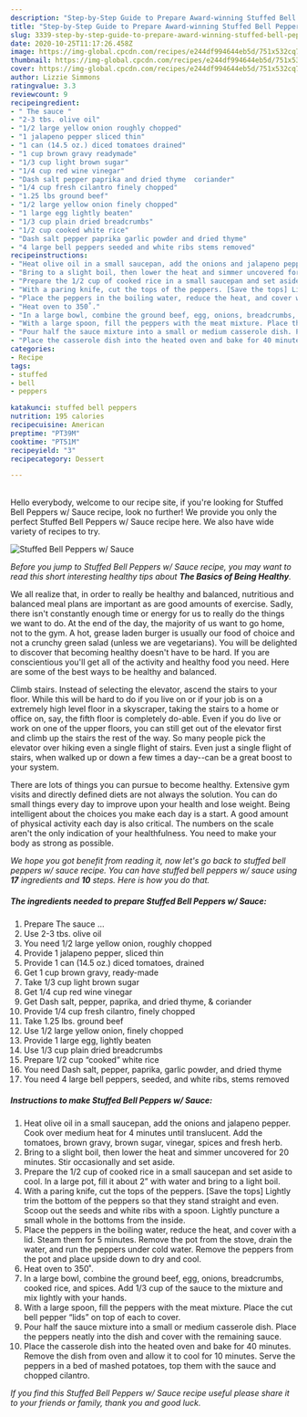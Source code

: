 ```yaml
---
description: "Step-by-Step Guide to Prepare Award-winning Stuffed Bell Peppers w/ Sauce"
title: "Step-by-Step Guide to Prepare Award-winning Stuffed Bell Peppers w/ Sauce"
slug: 3339-step-by-step-guide-to-prepare-award-winning-stuffed-bell-peppers-w-sauce
date: 2020-10-25T11:17:26.458Z
image: https://img-global.cpcdn.com/recipes/e244df994644eb5d/751x532cq70/stuffed-bell-peppers-w-sauce-recipe-main-photo.jpg
thumbnail: https://img-global.cpcdn.com/recipes/e244df994644eb5d/751x532cq70/stuffed-bell-peppers-w-sauce-recipe-main-photo.jpg
cover: https://img-global.cpcdn.com/recipes/e244df994644eb5d/751x532cq70/stuffed-bell-peppers-w-sauce-recipe-main-photo.jpg
author: Lizzie Simmons
ratingvalue: 3.3
reviewcount: 9
recipeingredient:
- " The sauce "
- "2-3 tbs. olive oil"
- "1/2 large yellow onion roughly chopped"
- "1 jalapeno pepper sliced thin"
- "1 can (14.5 oz.) diced tomatoes drained"
- "1 cup brown gravy readymade"
- "1/3 cup light brown sugar"
- "1/4 cup red wine vinegar"
- "Dash salt pepper paprika and dried thyme  coriander"
- "1/4 cup fresh cilantro finely chopped"
- "1.25 lbs ground beef"
- "1/2 large yellow onion finely chopped"
- "1 large egg lightly beaten"
- "1/3 cup plain dried breadcrumbs"
- "1/2 cup cooked white rice"
- "Dash salt pepper paprika garlic powder and dried thyme"
- "4 large bell peppers seeded and white ribs stems removed"
recipeinstructions:
- "Heat olive oil in a small saucepan, add the onions and jalapeno pepper. Cook over medium heat for 4 minutes until translucent. Add the tomatoes, brown gravy, brown sugar, vinegar, spices and fresh herb."
- "Bring to a slight boil, then lower the heat and simmer uncovered for 20 minutes. Stir occasionally and set aside."
- "Prepare the 1/2 cup of cooked rice in a small saucepan and set aside to cool. In a large pot, fill it about 2” with water and bring to a light boil."
- "With a paring knife, cut the tops of the peppers. [Save the tops] Lightly trim the bottom of the peppers so that they stand straight and even. Scoop out the seeds and white ribs with a spoon. Lightly puncture a small whole in the bottoms from the inside."
- "Place the peppers in the boiling water, reduce the heat, and cover with a lid. Steam them for 5 minutes. Remove the pot from the stove, drain the water, and run the peppers under cold water. Remove the peppers from the pot and place upside down to dry and cool."
- "Heat oven to 350˚."
- "In a large bowl, combine the ground beef, egg, onions, breadcrumbs, cooked rice, and spices. Add 1/3 cup of the sauce to the mixture and mix lightly with your hands."
- "With a large spoon, fill the peppers with the meat mixture. Place the cut bell pepper “lids” on top of each to cover."
- "Pour half the sauce mixture into a small or medium casserole dish. Place the peppers neatly into the dish and cover with the remaining sauce."
- "Place the casserole dish into the heated oven and bake for 40 minutes. Remove the dish from oven and allow it to cool for 10 minutes. Serve the peppers in a bed of mashed potatoes, top them with the sauce and chopped cilantro."
categories:
- Recipe
tags:
- stuffed
- bell
- peppers

katakunci: stuffed bell peppers 
nutrition: 195 calories
recipecuisine: American
preptime: "PT39M"
cooktime: "PT51M"
recipeyield: "3"
recipecategory: Dessert

---
```

<br>
Hello everybody, welcome to our recipe site, if you're looking for Stuffed Bell Peppers w/ Sauce recipe, look no further! We provide you only the perfect Stuffed Bell Peppers w/ Sauce recipe here. We also have wide variety of recipes to try.
<br>


![Stuffed Bell Peppers w/ Sauce](https://img-global.cpcdn.com/recipes/e244df994644eb5d/751x532cq70/stuffed-bell-peppers-w-sauce-recipe-main-photo.jpg)

<i>Before you jump to Stuffed Bell Peppers w/ Sauce recipe, you may want to read this short interesting healthy tips about <strong>The Basics of Being Healthy</strong>.</i>

We all realize that, in order to really be healthy and balanced, nutritious and balanced meal plans are important as are good amounts of exercise. Sadly, there isn't constantly enough time or energy for us to really do the things we want to do. At the end of the day, the majority of us want to go home, not to the gym. A hot, grease laden burger is usually our food of choice and not a crunchy green salad (unless we are vegetarians). You will be delighted to discover that becoming healthy doesn't have to be hard. If you are conscientious you'll get all of the activity and healthy food you need. Here are some of the best ways to be healthy and balanced.

Climb stairs. Instead of selecting the elevator, ascend the stairs to your floor. While this will be hard to do if you live on or if your job is on a extremely high level floor in a skyscraper, taking the stairs to a home or office on, say, the fifth floor is completely do-able. Even if you do live or work on one of the upper floors, you can still get out of the elevator first and climb up the stairs the rest of the way. So many people pick the elevator over hiking even a single flight of stairs. Even just a single flight of stairs, when walked up or down a few times a day--can be a great boost to your system. 

There are lots of things you can pursue to become healthy. Extensive gym visits and directly defined diets are not always the solution. You can do small things every day to improve upon your health and lose weight. Being intelligent about the choices you make each day is a start. A good amount of physical activity each day is also critical. The numbers on the scale aren't the only indication of your healthfulness. You need to make your body as strong as possible. 


<i>We hope you got benefit from reading it, now let's go back to stuffed bell peppers w/ sauce recipe. You can have stuffed bell peppers w/ sauce using <strong>17</strong> ingredients and <strong>10</strong> steps. Here is how you do that.
</i>

##### The ingredients needed to prepare Stuffed Bell Peppers w/ Sauce:

1. Prepare  The sauce …
1. Use 2-3 tbs. olive oil
1. You need 1/2 large yellow onion, roughly chopped
1. Provide 1 jalapeno pepper, sliced thin
1. Provide 1 can (14.5 oz.) diced tomatoes, drained
1. Get 1 cup brown gravy, ready-made
1. Take 1/3 cup light brown sugar
1. Get 1/4 cup red wine vinegar
1. Get Dash salt, pepper, paprika, and dried thyme, &amp; coriander
1. Provide 1/4 cup fresh cilantro, finely chopped
1. Take 1.25 lbs. ground beef
1. Use 1/2 large yellow onion, finely chopped
1. Provide 1 large egg, lightly beaten
1. Use 1/3 cup plain dried breadcrumbs
1. Prepare 1/2 cup “cooked” white rice
1. You need Dash salt, pepper, paprika, garlic powder, and dried thyme
1. You need 4 large bell peppers, seeded, and white ribs, stems removed


##### Instructions to make Stuffed Bell Peppers w/ Sauce:

1. Heat olive oil in a small saucepan, add the onions and jalapeno pepper. Cook over medium heat for 4 minutes until translucent. Add the tomatoes, brown gravy, brown sugar, vinegar, spices and fresh herb.
1. Bring to a slight boil, then lower the heat and simmer uncovered for 20 minutes. Stir occasionally and set aside.
1. Prepare the 1/2 cup of cooked rice in a small saucepan and set aside to cool. In a large pot, fill it about 2” with water and bring to a light boil.
1. With a paring knife, cut the tops of the peppers. [Save the tops] Lightly trim the bottom of the peppers so that they stand straight and even. Scoop out the seeds and white ribs with a spoon. Lightly puncture a small whole in the bottoms from the inside.
1. Place the peppers in the boiling water, reduce the heat, and cover with a lid. Steam them for 5 minutes. Remove the pot from the stove, drain the water, and run the peppers under cold water. Remove the peppers from the pot and place upside down to dry and cool.
1. Heat oven to 350˚.
1. In a large bowl, combine the ground beef, egg, onions, breadcrumbs, cooked rice, and spices. Add 1/3 cup of the sauce to the mixture and mix lightly with your hands.
1. With a large spoon, fill the peppers with the meat mixture. Place the cut bell pepper “lids” on top of each to cover.
1. Pour half the sauce mixture into a small or medium casserole dish. Place the peppers neatly into the dish and cover with the remaining sauce.
1. Place the casserole dish into the heated oven and bake for 40 minutes. Remove the dish from oven and allow it to cool for 10 minutes. Serve the peppers in a bed of mashed potatoes, top them with the sauce and chopped cilantro.


<i>If you find this Stuffed Bell Peppers w/ Sauce recipe useful please share it to your friends or family, thank you and good luck.</i>
